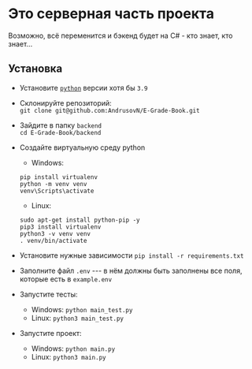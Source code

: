 # Это серверная часть проекта
Возможно, всё переменится и бэкенд будет на C# - кто знает, кто знает...

## Установка
- Установите [`python`](https://www.python.org/downloads/) версии хотя бы `3.9`
- Склонируйте репозиторий:\
`git clone git@github.com:AndrusovN/E-Grade-Book.git`
- Зайдите в папку `backend`\
`cd E-Grade-Book/backend`
- Создайте виртуальную среду python
    - Windows:
    ```
    pip install virtualenv
    python -m venv venv
    venv\Scripts\activate 
    ```
    
    - Linux:

    ```
    sudo apt-get install python-pip -y
    pip3 install virtualenv
    python3 -v venv venv
    . venv/bin/activate
    ```
- Установите нужные зависимости
`pip install -r requirements.txt`
- Заполните файл `.env` --- в нём должны быть заполнены все поля, которые есть в `example.env`
- Запустите тесты:
    - Windows: `python main_test.py`
    - Linux: `python3 main_test.py`
- Запустите проект:
    - Windows: `python main.py`
    - Linux: `python3 main.py`
